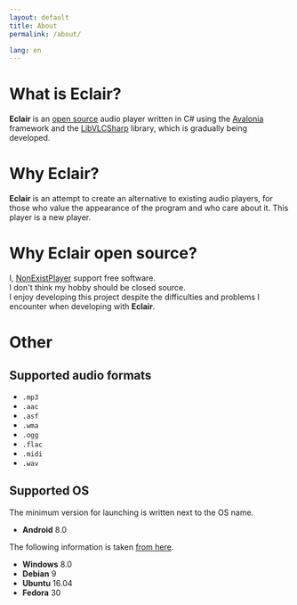 ```yaml
---
layout: default
title: About
permalink: /about/

lang: en
---
```


<link rel="stylesheet" href="/EclairPlayer/css/about.css">

# What is Eclair?
**Eclair** is an [open source](https://github.com/NonExistPlayer/EclairPlayer) audio player written in C# using the [Avalonia](https://github.com/AvaloniaUI/Avalonia) framework and the [LibVLCSharp](https://github.com/videolan/libvlcsharp) library, which is gradually being developed.

# Why Eclair?
**Eclair** is an attempt to create an alternative to existing audio players, for those who value the appearance of the program and who care about it. This player is a new player.

# Why Eclair open source?
I, [NonExistPlayer](https://github.com/NonExistPlayer) support free software.<br>
I don't think my hobby should be closed source.<br>
I enjoy developing this project despite the difficulties and problems I encounter when developing with **Eclair**.

# Other
## Supported audio formats
- `.mp3`
- `.aac`
- `.asf`
- `.wma`
- `.ogg`
- `.flac`
- `.midi`
- `.wav`

## Supported OS
The minimum version for launching is written next to the OS name.

- **Android** 8.0

The following information is taken [from here](https://github.com/AvaloniaUI/Avalonia/wiki/Runtime-Requirements).

- **Windows** 8.0
- **Debian** 9
- **Ubuntu** 16.04
- **Fedora** 30